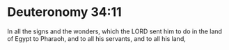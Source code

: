 # Deuteronomy 34:11

In all the signs and the wonders, which the LORD sent him to do in the land of Egypt to Pharaoh, and to all his servants, and to all his land,